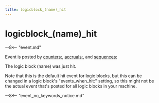 ```yaml
---
title: logicblock_(name)_hit
---
```


# logicblock_(name)\_hit


--8<-- "event.md"

Event is posted by [counters:](../config/counters.md), [accruals:](../config/accruals.md), and [sequences:](../config/sequences.md)

The logic block (name) was just hit.

Note that this is the default hit event for logic blocks, but this can
be changed in a logic block's "events_when_hit:" setting, so this
might not be the actual event that's posted for all logic blocks in
your machine.

--8<-- "event_no_keywords_notice.md"
